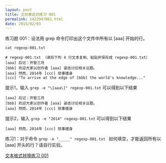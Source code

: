 ```yaml
---
layout: post
title: 正则表达式练习 001
permalink: 1422947061.html
date: 2015/02/03
---
```


练习题 001：设法用 grep 命令打印出这个文件中所有以 [aaa] 开始的行。

```cat regexp-001.txt```

```
# regexp-001.txt （请将下列 4 行文本复制、粘贴并保存成 regexp-001.txt）
[aaa] 后记：开智三月
[bbb] 欢迎大家以创作者 [aaa] 姿态讨论相关议题。
[aaa] 然而，2014年 [ccc] 琐事缠身
[ccc] "To arrive at the edge of [bbb] the world's knowledge..."
```

提示1，输入 ```grep -e "\[aaa\]" regexp-001.txt``` 可以得到以下结果

```
[aaa] 后记：开智三月
[bbb] 欢迎大家以创作者 [aaa] 姿态讨论相关议题。
[aaa] 然而，2014年 [ccc] 琐事缠身
```

提示2，输入 ```grep -e "2014" regexp-001.txt``` 可以得到以下结果

```
[aaa] 然而，2014年 [ccc] 琐事缠身
```

练习1：对于命令 ```grep -e "_____" regexp-001.txt ```
如何填空，才能返回所有以 [aaa] 开头的行？请自行实验。

[文本格式转换练习 001](1423015550.html)